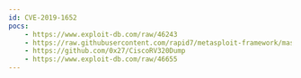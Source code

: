 ```yaml
---
id: CVE-2019-1652
pocs:
    - https://www.exploit-db.com/raw/46243
    - https://raw.githubusercontent.com/rapid7/metasploit-framework/master/modules/exploits/linux/http/cisco_rv32x_rce.rb
    - https://github.com/0x27/CiscoRV320Dump
    - https://www.exploit-db.com/raw/46655
---
```

